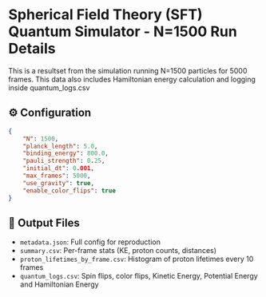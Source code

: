 # Spherical Field Theory (SFT) Quantum Simulator - N=1500 Run Details

This is a resultset from the simulation running N=1500 particles for 5000 frames. This data also includes Hamiltonian energy calculation and logging inside quantum_logs.csv

## ⚙️ Configuration

```json
{
    "N": 1500,
    "planck_length": 5.0,
    "binding_energy": 800.0,
    "pauli_strength": 0.25,
    "initial_dt": 0.001,
    "max_frames": 5000,
    "use_gravity": true,
    "enable_color_flips": true
}
```

## 📁 Output Files
- `metadata.json`: Full config for reproduction
- `summary.csv`: Per-frame stats (KE, proton counts, distances)
- `proton_lifetimes_by_frame.csv`: Histogram of proton lifetimes every 10 frames
- `quantum_logs.csv`: Spin flips, color flips, Kinetic Energy, Potential Energy and Hamiltonian Energy